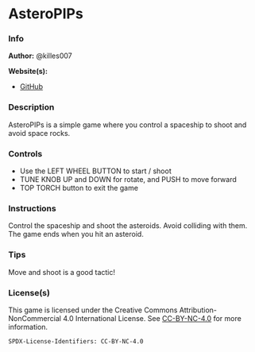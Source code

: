 # AsteroPIPs

### Info

**Author:** @killes007

**Website(s):**

- [GitHub](https://github.com/killes007)

### Description

AsteroPIPs is a simple game where you control a spaceship to shoot and avoid
space rocks.

### Controls

- Use the LEFT WHEEL BUTTON to start / shoot
- TUNE KNOB UP and DOWN for rotate, and PUSH to move forward
- TOP TORCH button to exit the game

### Instructions

Control the spaceship and shoot the asteroids. Avoid colliding with them. The
game ends when you hit an asteroid.

### Tips

Move and shoot is a good tactic!

### License(s)

This game is licensed under the Creative Commons Attribution-NonCommercial 4.0
International License. See
[CC-BY-NC-4.0](https://creativecommons.org/licenses/by-nc/4.0/) for more
information.

`SPDX-License-Identifiers: CC-BY-NC-4.0`
